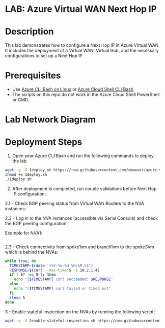 # LAB: Azure Virtual WAN Next Hop IP

# Description
This lab demonstrates how to configure a Next Hop IP in Azure Virtual WAN. It includes the deployment of a Virtual WAN, Virtual Hub, and the necessary configurations to set up a Next Hop IP.

# Prerequisites
- Use [Azure CLI Bash on Linux](https://learn.microsoft.com/en-us/cli/azure/install-azure-cli-linux) or [Azure Cloud Shell CLI Bash](https://shell.azure.com).
- The scripts on this repo do not work in the Azure Cloud Shell PowerShell or CMD.

# Lab Network Diagram


# Deployment Steps

1. Open your Azure CLI Bash and run the following commands to deploy the lab:

```bash
wget -q -O 1deploy.sh https://raw.githubusercontent.com/dmauser/azure-virtualwan/refs/heads/main/next-hop-ip/1deploy.sh
chmod +x 1deploy.sh
./1deploy.sh
```

2. After deployment is completed, run couple validations before Next Hop IP configuration:

2.1 - Check BGP peering status from Virtual WAN Routers to the NVA instances:

2.2 - Log in to the NVA instances (accessible via Serial Console) and check the BGP peering configuration:

Example for NVA1:

```bash

```

2.3 - Check connectivity from spoke1vm and branch1vm to the spoke3vm which is behind the NVAs:

```bash
while true; do
  TIMESTAMP=$(date '+%Y-%m-%d %H:%M:%S')
  RESPONSE=$(curl --max-time 5 -s 10.2.1.4)
  if [ $? -eq 0 ]; then
    echo "[$TIMESTAMP] curl succeeded: $RESPONSE"
  else
    echo "[$TIMESTAMP] curl failed or timed out"
  fi
  sleep 5
done
```

3 - Enable stateful inspection on the NVAs by running the following script:

```bash
wget -q -O 2enable-stateful-inspection.sh https://raw.githubusercontent.com/d

